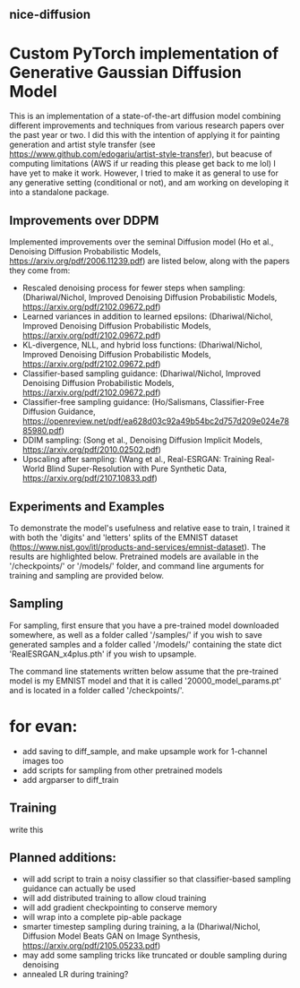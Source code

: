## nice-diffusion
# Custom PyTorch implementation of Generative Gaussian Diffusion Model
This is an implementation of a state-of-the-art diffusion model combining different improvements and techniques from various research papers over the past year or two. I did this with the intention of applying it for painting generation and artist style transfer (see https://www.github.com/edogariu/artist-style-transfer), but beacuse of computing limitations (AWS if ur reading this please get back to me lol) I have yet to make it work. However, I tried to make it as general to use for any generative setting (conditional or not), and am working on developing it into a standalone package.

## Improvements over DDPM
Implemented improvements over the seminal Diffusion model (Ho et al., Denoising Diffusion Probabilistic Models, https://arxiv.org/pdf/2006.11239.pdf) are listed below, along with the papers they come from:
  - Rescaled denoising process for fewer steps when sampling: (Dhariwal/Nichol, Improved Denoising Diffusion Probabilistic Models, https://arxiv.org/pdf/2102.09672.pdf)
  - Learned variances in addition to learned epsilons: (Dhariwal/Nichol, Improved Denoising Diffusion Probabilistic Models, https://arxiv.org/pdf/2102.09672.pdf)
  - KL-divergence, NLL, and hybrid loss functions: (Dhariwal/Nichol, Improved Denoising Diffusion Probabilistic Models, https://arxiv.org/pdf/2102.09672.pdf)
  - Classifier-based sampling guidance: (Dhariwal/Nichol, Improved Denoising Diffusion Probabilistic Models, https://arxiv.org/pdf/2102.09672.pdf)
  - Classifier-free sampling guidance: (Ho/Salismans, Classifier-Free Diffusion Guidance, https://openreview.net/pdf/ea628d03c92a49b54bc2d757d209e024e7885980.pdf)
  - DDIM sampling: (Song et al., Denoising Diffusion Implicit Models, https://arxiv.org/pdf/2010.02502.pdf)
  - Upscaling after sampling: (Wang et al., Real-ESRGAN: Training Real-World Blind Super-Resolution with Pure Synthetic Data, https://arxiv.org/pdf/2107.10833.pdf)

## Experiments and Examples
To demonstrate the model's usefulness and relative ease to train, I trained it with both the 'digits' and 'letters' splits of the EMNIST dataset (https://www.nist.gov/itl/products-and-services/emnist-dataset). The results are highlighted below. Pretrained models are available in the '/checkpoints/' or '/models/' folder, and command line arguments for training and sampling are provided below.

## Sampling
For sampling, first ensure that you have a pre-trained model downloaded somewhere, as well as a folder called '/samples/' if you wish to save generated samples and a folder called '/models/' containing the state dict 'RealESRGAN_x4plus.pth' if you wish to upsample. 

The command line statements written below assume that the pre-trained model is my EMNIST model and that it is called '20000_model_params.pt' and is located in a folder called '/checkpoints/'.

# for evan:
  - add saving to diff_sample, and make upsample work for 1-channel images too
  - add scripts for sampling from other pretrained models
  - add argparser to diff_train

## Training
write this
  
## Planned additions:
  - will add script to train a noisy classifier so that classifier-based sampling guidance can actually be used
  - will add distributed training to allow cloud training
  - will add gradient checkpointing to conserve memory
  - will wrap into a complete pip-able package
  - smarter timestep sampling during training, a la (Dhariwal/Nichol, Diffusion Model Beats GAN on Image Synthesis, https://arxiv.org/pdf/2105.05233.pdf)
  - may add some sampling tricks like truncated or double sampling during denoising
  - annealed LR during training?
